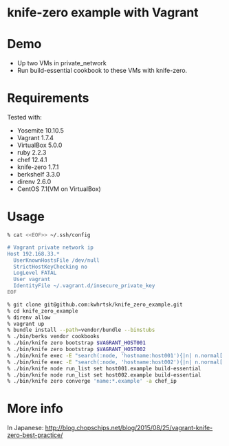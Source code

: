 knife-zero example with Vagrant
===============================

# Demo

* Up two VMs in private_network
* Run build-essential cookbook to these VMs with knife-zero.

# Requirements

Tested with:

* Yosemite 10.10.5
* Vagrant 1.7.4
* VirtualBox 5.0.0
* ruby 2.2.3
* chef 12.4.1
* knife-zero 1.7.1
* berkshelf 3.3.0
* direnv 2.6.0
* CentOS 7.1(VM on VirtualBox)

# Usage

```bash
% cat <<EOF>> ~/.ssh/config

# Vagrant private network ip
Host 192.168.33.*
  UserKnownHostsFile /dev/null
  StrictHostKeyChecking no
  LogLevel FATAL
  User vagrant
  IdentityFile ~/.vagrant.d/insecure_private_key
EOF

% git clone git@github.com:kwhrtsk/knife_zero_example.git
% cd knife_zero_example
% direnv allow
% vagrant up
% bundle install --path=vendor/bundle --binstubs
% ./bin/berks vendor cookbooks
% ./bin/knife zero bootstrap $VAGRANT_HOST001
% ./bin/knife zero bootstrap $VAGRANT_HOST002
% ./bin/knife exec -E "search(:node, 'hostname:host001'){|n| n.normal['chef_ip'] = ENV['VAGRANT_HOST001']; n.save}"
% ./bin/knife exec -E "search(:node, 'hostname:host002'){|n| n.normal['chef_ip'] = ENV['VAGRANT_HOST002']; n.save}"
% ./bin/knife node run_list set host001.example build-essential
% ./bin/knife node run_list set host002.example build-essential
% ./bin/knife zero converge 'name:*.example' -a chef_ip
```

# More info

In Japanese: http://blog.chopschips.net/blog/2015/08/25/vagrant-knife-zero-best-practice/
